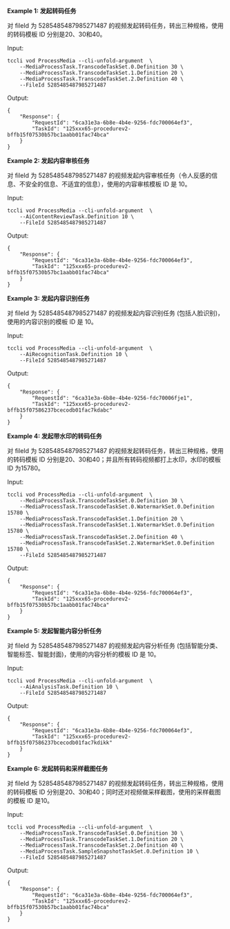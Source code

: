**Example 1: 发起转码任务**

对 fileId 为 5285485487985271487 的视频发起转码任务，转出三种规格，使用的转码模板 ID 分别是20、30和40。

Input: 

```
tccli vod ProcessMedia --cli-unfold-argument  \
    --MediaProcessTask.TranscodeTaskSet.0.Definition 30 \
    --MediaProcessTask.TranscodeTaskSet.1.Definition 20 \
    --MediaProcessTask.TranscodeTaskSet.2.Definition 40 \
    --FileId 5285485487985271487
```

Output: 
```
{
    "Response": {
        "RequestId": "6ca31e3a-6b8e-4b4e-9256-fdc700064ef3",
        "TaskId": "125xxx65-procedurev2-bffb15f07530b57bc1aabb01fac74bca"
    }
}
```

**Example 2: 发起内容审核任务**

对 fileId 为 5285485487985271487 的视频发起内容审核任务（令人反感的信息、不安全的信息、不适宜的信息），使用的内容审核模板 ID 是 10。

Input: 

```
tccli vod ProcessMedia --cli-unfold-argument  \
    --AiContentReviewTask.Definition 10 \
    --FileId 5285485487985271487
```

Output: 
```
{
    "Response": {
        "RequestId": "6ca31e3a-6b8e-4b4e-9256-fdc700064ef3",
        "TaskId": "125xxx65-procedurev2-bffb15f07530b57bc1aabb01fac74bca"
    }
}
```

**Example 3: 发起内容识别任务**

对 fileId 为 5285485487985271487 的视频发起内容识别任务 (包括人脸识别)，使用的内容识别的模板 ID 是 10。

Input: 

```
tccli vod ProcessMedia --cli-unfold-argument  \
    --AiRecognitionTask.Definition 10 \
    --FileId 5285485487985271487
```

Output: 
```
{
    "Response": {
        "RequestId": "6ca31e3a-6b8e-4b4e-9256-fdc70006fje1",
        "TaskId": "125xxx65-procedurev2-bffb15f07586237bcecodb01fac7kdabc"
    }
}
```

**Example 4: 发起带水印的转码任务**

对 fileId 为 5285485487985271487 的视频发起转码任务，转出三种规格，使用的转码模板 ID 分别是20、30和40；并且所有转码视频都打上水印，水印的模板 ID 为15780。

Input: 

```
tccli vod ProcessMedia --cli-unfold-argument  \
    --MediaProcessTask.TranscodeTaskSet.0.Definition 30 \
    --MediaProcessTask.TranscodeTaskSet.0.WatermarkSet.0.Definition 15780 \
    --MediaProcessTask.TranscodeTaskSet.1.Definition 20 \
    --MediaProcessTask.TranscodeTaskSet.1.WatermarkSet.0.Definition 15780 \
    --MediaProcessTask.TranscodeTaskSet.2.Definition 40 \
    --MediaProcessTask.TranscodeTaskSet.2.WatermarkSet.0.Definition 15780 \
    --FileId 5285485487985271487
```

Output: 
```
{
    "Response": {
        "RequestId": "6ca31e3a-6b8e-4b4e-9256-fdc700064ef3",
        "TaskId": "125xxx65-procedurev2-bffb15f07530b57bc1aabb01fac74bca"
    }
}
```

**Example 5: 发起智能内容分析任务**

对 fileId 为 5285485487985271487 的视频发起内容分析任务 (包括智能分类、智能标签、智能封面)，使用的内容分析的模板 ID 是 10。

Input: 

```
tccli vod ProcessMedia --cli-unfold-argument  \
    --AiAnalysisTask.Definition 10 \
    --FileId 5285485487985271487
```

Output: 
```
{
    "Response": {
        "RequestId": "6ca31e3a-6b8e-4b4e-9256-fdc700064ef3",
        "TaskId": "125xxx65-procedurev2-bffb15f07586237bcecodb01fac7kdikk"
    }
}
```

**Example 6: 发起转码和采样截图任务**

对 fileId 为 5285485487985271487 的视频发起转码任务，转出三种规格，使用的转码模板 ID 分别是20、30和40；同时还对视频做采样截图，使用的采样截图的模板 ID 是10。

Input: 

```
tccli vod ProcessMedia --cli-unfold-argument  \
    --MediaProcessTask.TranscodeTaskSet.0.Definition 30 \
    --MediaProcessTask.TranscodeTaskSet.1.Definition 20 \
    --MediaProcessTask.TranscodeTaskSet.2.Definition 40 \
    --MediaProcessTask.SampleSnapshotTaskSet.0.Definition 10 \
    --FileId 5285485487985271487
```

Output: 
```
{
    "Response": {
        "RequestId": "6ca31e3a-6b8e-4b4e-9256-fdc700064ef3",
        "TaskId": "125xxx65-procedurev2-bffb15f07530b57bc1aabb01fac74bca"
    }
}
```

